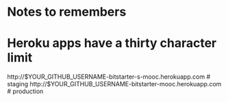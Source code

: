 # Notes to remembers

# Heroku apps have a thirty character limit
http://$YOUR_GITHUB_USERNAME-bitstarter-s-mooc.herokuapp.com # staging
http://$YOUR_GITHUB_USERNAME-bitstarter-mooc.herokuapp.com # production
